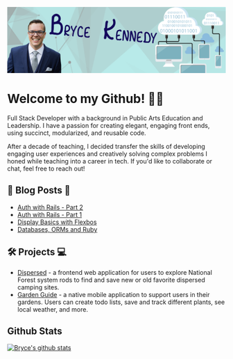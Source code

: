 [![Header](https://github.com/btken88/btken88/blob/master/github-header.png?raw=true "Header")](https://brycekennedy.net/)

# Welcome to my Github! 👋🏻

Full Stack Developer with a background in Public Arts Education and Leadership. I have a passion for creating elegant, engaging front ends, using succinct, modularized, and reusable code.

After a decade of teaching, I decided transfer the skills of developing engaging user experiences and creatively solving complex problems I honed while teaching into a career in tech. If you'd like to collaborate or chat, feel free to reach out!

## 📰 Blog Posts 📰

* [Auth with Rails - Part 2](https://brycekennedy.net/2020/08/05/auth-with-rails-part-2/)
* [Auth with Rails - Part 1](https://brycekennedy.net/2020/07/26/auth-with-rails-part-1/)
* [Display Basics with Flexbos](https://brycekennedy.net/2020/06/20/display-basics-with-flexbox/)
* [Databases, ORMs and Ruby](https://brycekennedy.net/2020/06/01/databases-orms-and-ruby-oh-my/)

## 🛠 Projects 💻

* [Dispersed](https://dispersed.app) - a frontend web application for users to explore National Forest system rods to find and save new or old favorite dispersed camping sites.
* [Garden Guide](https://github.com/btken88/garden-guide-app) - a native mobile application to support users in their gardens. Users can create todo lists, save and track different plants, see local weather, and more.

## Github Stats

[![Bryce's github stats](https://github-readme-stats.vercel.app/api?username=btken88&count_private=true&show_icons=true&theme=tokyonight)](https://github.com/btken88)
